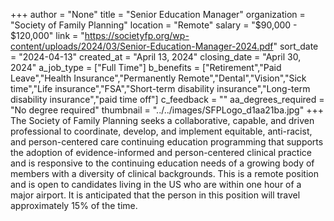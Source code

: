 +++
author = "None"
title = "Senior Education Manager"
organization = "Society of Family Planning"
location = "Remote"
salary = "$90,000 - $120,000"
link = "https://societyfp.org/wp-content/uploads/2024/03/Senior-Education-Manager-2024.pdf"
sort_date = "2024-04-13"
created_at = "April 13, 2024"
closing_date = "April 30, 2024"
a_job_type = ["Full Time"]
b_benefits = ["Retirement","Paid Leave","Health Insurance","Permanently Remote","Dental","Vision","Sick time","Life insurance","FSA","Short-term disability insurance","Long-term disability insurance","paid time off"]
c_feedback = ""
aa_degrees_required = "No degree required"
thumbnail = "../../images/SFPLogo_d1aa21ba.jpg"
+++
The Society of Family Planning seeks a collaborative, capable, and driven professional to coordinate, develop, and implement equitable, anti-racist, and person-centered care continuing education programming that supports the adoption of evidence-informed and person-centered clinical practice and is responsive to the continuing education needs of a growing body of members with a diversity of clinical backgrounds. This is a remote position and is open to candidates living in the US who are within one hour of a major airport. It is anticipated that the person in this position will travel approximately 15% of the time.